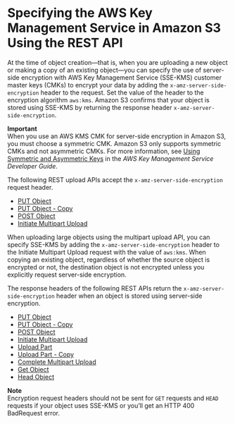 # Specifying the AWS Key Management Service in Amazon S3 Using the REST API<a name="KMSUsingRESTAPI"></a>

At the time of object creation—that is, when you are uploading a new object or making a copy of an existing object—you can specify the use of server\-side encryption with AWS Key Management Service \(SSE\-KMS\) customer master keys \(CMKs\) to encrypt your data by adding the `x-amz-server-side-encryption` header to the request\. Set the value of the header to the encryption algorithm `aws:kms`\. Amazon S3 confirms that your object is stored using SSE\-KMS by returning the response header `x-amz-server-side-encryption`\. 

**Important**  
When you use an AWS KMS CMK for server\-side encryption in Amazon S3, you must choose a symmetric CMK\. Amazon S3 only supports symmetric CMKs and not asymmetric CMKs\. For more information, see [Using Symmetric and Asymmetric Keys](https://docs.aws.amazon.com/kms/latest/developerguide/symmetric-asymmetric.html) in the *AWS Key Management Service Developer Guide*\.

The following REST upload APIs accept the `x-amz-server-side-encryption` request header\.
+ [PUT Object](https://docs.aws.amazon.com/AmazonS3/latest/API/RESTObjectPUT.html)
+ [PUT Object \- Copy](https://docs.aws.amazon.com/AmazonS3/latest/API/RESTObjectCOPY.html)
+ [POST Object](https://docs.aws.amazon.com/AmazonS3/latest/API/RESTObjectPOST.html)
+ [Initiate Multipart Upload](https://docs.aws.amazon.com/AmazonS3/latest/API/mpUploadInitiate.html)

When uploading large objects using the multipart upload API, you can specify SSE\-KMS by adding the `x-amz-server-side-encryption` header to the Initiate Multipart Upload request with the value of `aws:kms`\. When copying an existing object, regardless of whether the source object is encrypted or not, the destination object is not encrypted unless you explicitly request server\-side encryption\.

The response headers of the following REST APIs return the `x-amz-server-side-encryption` header when an object is stored using server\-side encryption\.
+ [PUT Object](https://docs.aws.amazon.com/AmazonS3/latest/API/RESTObjectPUT.html)
+ [PUT Object \- Copy](https://docs.aws.amazon.com/AmazonS3/latest/API/RESTObjectCOPY.html)
+ [POST Object](https://docs.aws.amazon.com/AmazonS3/latest/API/RESTObjectPOST.html)
+ [Initiate Multipart Upload](https://docs.aws.amazon.com/AmazonS3/latest/API/mpUploadInitiate.html)
+ [Upload Part](https://docs.aws.amazon.com/AmazonS3/latest/API/mpUploadUploadPart.html)
+ [Upload Part \- Copy](https://docs.aws.amazon.com/AmazonS3/latest/API/mpUploadUploadPartCopy.html)
+ [Complete Multipart Upload](https://docs.aws.amazon.com/AmazonS3/latest/API/mpUploadComplete.html)
+ [Get Object](https://docs.aws.amazon.com/AmazonS3/latest/API/RESTObjectGET.html)
+ [Head Object](https://docs.aws.amazon.com/AmazonS3/latest/API/RESTObjectHEAD.html)

**Note**  
Encryption request headers should not be sent for `GET` requests and `HEAD` requests if your object uses SSE\-KMS or you’ll get an HTTP 400 BadRequest error\.